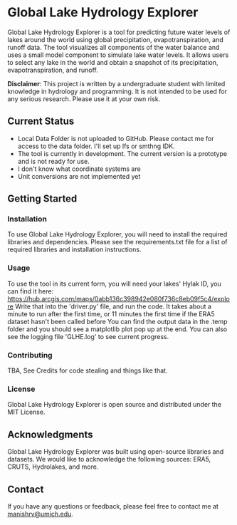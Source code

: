 # Global Lake Hydrology Explorer
Global Lake Hydrology Explorer is a tool for predicting future water levels of lakes around the world using global precipitation, evapotranspiration, and runoff data. The tool visualizes all components of the water balance and uses a small model component to simulate lake water levels. It allows users to select any lake in the world and obtain a snapshot of its precipitation, evapotranspiration, and runoff.

**Disclaimer**: This project is written by a undergraduate student with limited knowledge in hydrology and programming. It is not intended to be used for any serious research. Please use it at your own risk.

## Current Status
 - Local Data Folder is not uploaded to GitHub. Please contact me for access to the data folder. I'll set up lfs or smthng IDK.
 - The tool is currently in development. The current version is a prototype and is not ready for use.
 - I don't know what coordinate systems are
 - Unit conversions are not implemented yet

## Getting Started
### Installation
To use Global Lake Hydrology Explorer, you will need to install the required libraries and dependencies. Please see the requirements.txt file for a list of required libraries and installation instructions.

### Usage
To use the tool in its current form, you will need your lakes' Hylak ID, you can find it here: https://hub.arcgis.com/maps/0abb136c398942e080f736c8eb09f5c4/explore
Write that into the 'driver.py' file, and run the code. It takes about a minute to run after the first time, or 11 minutes the first time if the ERA5 dataset hasn't been called before
You can find the output data in the .temp folder and you should see a matplotlib plot pop up at the end. You can also see the logging file 'GLHE.log' to see current progress.

### Contributing
TBA, See Credits for code stealing and things like that.

### License
Global Lake Hydrology Explorer is open source and distributed under the MIT License.

## Acknowledgments
Global Lake Hydrology Explorer was built using open-source libraries and datasets. We would like to acknowledge the following sources: ERA5, CRUTS, Hydrolakes, and more.

## Contact
If you have any questions or feedback, please feel free to contact me at manishrv@umich.edu.
